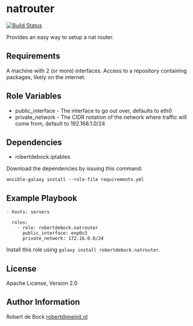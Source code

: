 natrouter
=========

[![Build Status](https://travis-ci.org/robertdebock.ansible-role-natrouter.svg?branch=master)](https://travis-ci.org/robertdebock/ansible-role-natrouter)

Provides an easy way to setup a nat router.

Requirements
------------

A machine with 2 (or more) interfaces.
Access to a repository containing packages, likely on the internet.

Role Variables
--------------

- public_interface - The interface to go out over, defaults to eth0
- private_network - The CIDR notation of the network where traffic will come from, default to 192.168.1.0/24

Dependencies
------------

- robertdebock.iptables

Download the dependencies by issuing this command:
```
ansible-galaxy install --role-file requirements.yml
```

Example Playbook
----------------

```
- hosts: servers

  roles:
    - role: robertdebock.natrouter
      public_interface: enp0s3
      private_network: 172.16.0.0/24
```

Install this role using `galaxy install robertdebock.natrouter`.

License
-------

Apache License, Version 2.0

Author Information
------------------

Robert de Bock <robert@meinit.nl>

